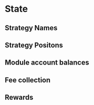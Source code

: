 # State 

## Strategy Names 
## Strategy Positons 
## Module account balances
## Fee collection
## Rewards 